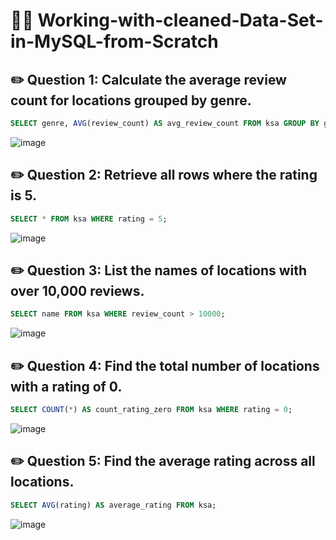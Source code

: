 # 🧑‍💻 Working-with-cleaned-Data-Set-in-MySQL-from-Scratch

## ✏️ Question 1: Calculate the average review count for locations grouped by genre.
```SQL
SELECT genre, AVG(review_count) AS avg_review_count FROM ksa GROUP BY genre;
```
![image](https://github.com/user-attachments/assets/d1cc6246-7411-4adb-a81f-3e0520088f32)


## ✏️ Question 2: Retrieve all rows where the rating is 5.
```sql
SELECT * FROM ksa WHERE rating = 5;
```
![image](https://github.com/user-attachments/assets/3cfc650f-4450-4b7b-88f4-875b0af5a449)

## ✏️ Question 3: List the names of locations with over 10,000 reviews.
```sql
SELECT name FROM ksa WHERE review_count > 10000;
```
![image](https://github.com/user-attachments/assets/caa00820-6b93-4875-b4e8-7f72aa0031bd)

## ✏️ Question 4: Find the total number of locations with a rating of 0.
```sql
SELECT COUNT(*) AS count_rating_zero FROM ksa WHERE rating = 0;
```
![image](https://github.com/user-attachments/assets/cc587e37-8508-43cd-bec0-44f0cd140e72)

## ✏️ Question 5: Find the average rating across all locations.
```sql
SELECT AVG(rating) AS average_rating FROM ksa;
```
![image](https://github.com/user-attachments/assets/0824ca4b-fc19-4ab3-b83e-7c7668efe600)




